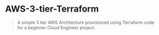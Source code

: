 # AWS-3-tier-Terraform

> A simple 3 tier AWS Architecture provisioned using Terraform code for a beginner Cloud Engineer project.
